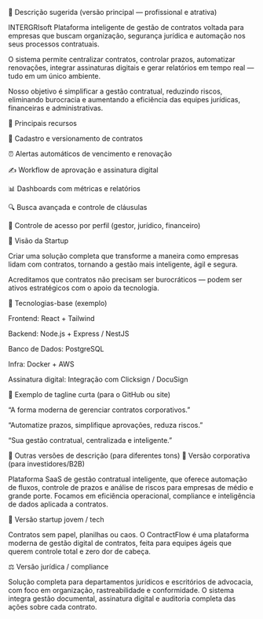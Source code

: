 🧾 Descrição sugerida (versão principal — profissional e atrativa)

INTERGRIsoft
Plataforma inteligente de gestão de contratos voltada para empresas que buscam organização, segurança jurídica e automação nos seus processos contratuais.

O sistema permite centralizar contratos, controlar prazos, automatizar renovações, integrar assinaturas digitais e gerar relatórios em tempo real — tudo em um único ambiente.

Nosso objetivo é simplificar a gestão contratual, reduzindo riscos, eliminando burocracia e aumentando a eficiência das equipes jurídicas, financeiras e administrativas.

🧩 Principais recursos

📁 Cadastro e versionamento de contratos

⏰ Alertas automáticos de vencimento e renovação

✍️ Workflow de aprovação e assinatura digital

📊 Dashboards com métricas e relatórios

🔍 Busca avançada e controle de cláusulas

🔐 Controle de acesso por perfil (gestor, jurídico, financeiro)

🧠 Visão da Startup

Criar uma solução completa que transforme a maneira como empresas lidam com contratos, tornando a gestão mais inteligente, ágil e segura.

Acreditamos que contratos não precisam ser burocráticos — podem ser ativos estratégicos com o apoio da tecnologia.

🚀 Tecnologias-base (exemplo)

Frontend: React + Tailwind

Backend: Node.js + Express / NestJS

Banco de Dados: PostgreSQL

Infra: Docker + AWS

Assinatura digital: Integração com Clicksign / DocuSign

💬 Exemplo de tagline curta (para o GitHub ou site)

“A forma moderna de gerenciar contratos corporativos.”

“Automatize prazos, simplifique aprovações, reduza riscos.”

“Sua gestão contratual, centralizada e inteligente.”

🧱 Outras versões de descrição (para diferentes tons)
💼 Versão corporativa (para investidores/B2B)

Plataforma SaaS de gestão contratual inteligente, que oferece automação de fluxos, controle de prazos e análise de riscos para empresas de médio e grande porte.
Focamos em eficiência operacional, compliance e inteligência de dados aplicada a contratos.

🚀 Versão startup jovem / tech

Contratos sem papel, planilhas ou caos.
O ContractFlow é uma plataforma moderna de gestão digital de contratos, feita para equipes ágeis que querem controle total e zero dor de cabeça.

⚖️ Versão jurídica / compliance

Solução completa para departamentos jurídicos e escritórios de advocacia, com foco em organização, rastreabilidade e conformidade.
O sistema integra gestão documental, assinatura digital e auditoria completa das ações sobre cada contrato.
